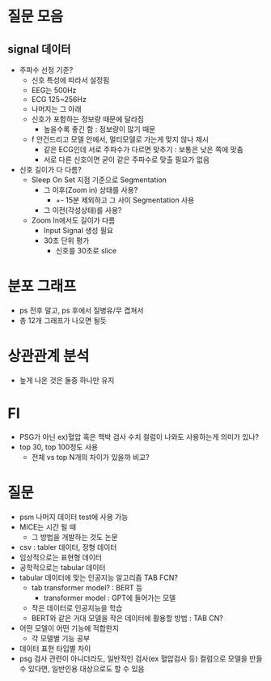 # 질문 모음
## signal 데이터
- 주파수 선정 기준?
	- 신호 특성에 따라서 설정됨
	- EEG는 500Hz
	- ECG 125~256Hz
	- 나머지는 그 아래
	- 신호가 포함하는 정보량 때문에 달라짐
		- 높을수록 좋긴 함 : 정보량이 많기 때문
	- f 안건드리고 모델 안에서, 멀티모델로 가는게 맞지 않나 제시
		- 같은 ECG인데 서로 주파수가 다르면 맞추기 : 보통은 낮은 쪽에 맞춤
		- 서로 다른 신호이면 굳이 같은 주파수로 맞출 필요가 없음
- 신호 길이가 다 다름?
	- Sleep On Set 지점 기준으로 Segmentation
		- 그 이후(Zoom in) 상태를 사용?
			- +- 15분 제외하고 그 사이 Segmentation 사용
		- 그 이전(각성상태)를 사용?
	- Zoom In에서도 길이가 다름
		- Input Signal 생성 필요
		- 30초 단위 평가
			- 신호를 30초로 slice
# 분포 그래프
- ps 전후 말고, ps 후에서 질병유/무 겹쳐서
- 총 12개 그래프가 나오면 될듯
# 상관관계 분석
- 높게 나온 것은 둘중 하나만 유지
# FI
- PSG가 아닌 ex)혈압 혹은 맥박 검사 수치 컬럼이 나와도 사용하는게 의미가 있나?
- top 30, top 100정도 사용
	- 전체 vs top N개의 차이가 있을까 비교?
# 질문
- psm 나머지 데이터 test에 사용 가능
- MICE는 시간 될 때
	- 그 방법을 개발하는 것도 논문
- csv : tabler 데이터, 정형 데이터
- 임상적으로는 표현형 데이터
- 공학적으로는 tabular 데이터
- tabular 데이터에 맞는 인공지능 알고리즘 TAB FCN?
	- tab transformer model? : BERT 등
		- transformer model : GPT에 들어가는 모델
	- 작은 데이터로 인공지능을 학습
	- BERT와 같은 거대 모델을 작은 데이터에 활용할 방법 : TAB CN?
- 어떤 모델이 어떤 기능에 적합한지
	- 각 모델별 기능 공부
- 데이터 표현 타입별 차이
- psg 검사 관련이 아니더라도, 일반적인 검사(ex 혈압검사 등) 컬럼으로 모델을 만들 수 있다면, 일반인용 대상으로도 할 수 있음